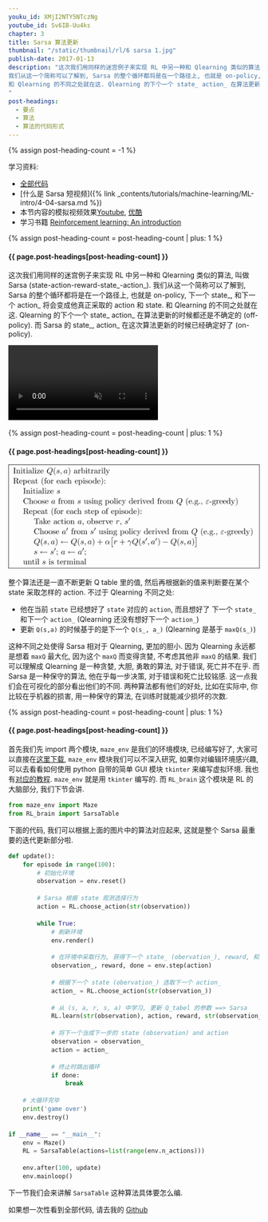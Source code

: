 ```yaml
---
youku_id: XMjI2NTY5NTczNg
youtube_id: Sv6IB-Uu4ks
chapter: 3
title: Sarsa 算法更新
thumbnail: "/static/thumbnail/rl/6 sarsa 1.jpg"
publish-date: 2017-01-13
description: "这次我们用同样的迷宫例子来实现 RL 中另一种和 Qlearning 类似的算法, 叫做 Sarsa (state-action-reward-state_-action_).
我们从这一个简称可以了解到, Sarsa 的整个循环都将是在一个路径上, 也就是 on-policy, 下一个 state_, 和下一个 action_ 将会变成他真正采取的 action 和 state.
和 Qlearning 的不同之处就在这. Qlearning 的下个一个 state_ action_ 在算法更新的时候都还是不确定的 (off-policy). 而 Sarsa 的 state_, action_ 在这次算法更新的时候已经确定好了 (on-policy).
"
post-headings:
  - 要点
  - 算法
  - 算法的代码形式
---
```

{% assign post-heading-count = -1 %}

学习资料:
  * [全部代码](https://github.com/MorvanZhou/Reinforcement-learning-with-tensorflow/tree/master/contents/3_Sarsa_maze)
  * [什么是 Sarsa 短视频]({% link _contents/tutorials/machine-learning/ML-intro/4-04-sarsa.md %})
  * 本节内容的模拟视频效果[Youtube](https://www.youtube.com/watch?v=UKlQmGTNEo0), [优酷](http://v.youku.com/v_show/id_XMTg3NTI2NjQ0MA==.html)
  * 学习书籍 [Reinforcement learning: An introduction](http://ufal.mff.cuni.cz/~straka/courses/npfl114/2016/sutton-bookdraft2016sep.pdf)

{% assign post-heading-count = post-heading-count | plus: 1 %}
<h4 class="tut-h4-pad" id="{{ page.post-headings[post-heading-count] }}">{{ page.post-headings[post-heading-count] }}</h4>


这次我们用同样的迷宫例子来实现 RL 中另一种和 Qlearning 类似的算法, 叫做 Sarsa (state-action-reward-state_-action_).
我们从这一个简称可以了解到, Sarsa 的整个循环都将是在一个路径上, 也就是 on-policy, 下一个 state_, 和下一个 action_ 将会变成他真正采取的 action 和 state.
和 Qlearning 的不同之处就在这. Qlearning 的下个一个 state_ action_ 在算法更新的时候都还是不确定的 (off-policy). 而 Sarsa 的 state_, action_ 在这次算法更新的时候已经确定好了 (on-policy).

<video class="tut-content-video" controls loop autoplay muted>
  <source src="/static/results/rl/maze sarsa.mp4" type="video/mp4">
  Your browser does not support HTML5 video.
</video>



{% assign post-heading-count = post-heading-count | plus: 1 %}
<h4 class="tut-h4-pad" id="{{ page.post-headings[post-heading-count] }}">{{ page.post-headings[post-heading-count] }}</h4>


<img class="course-image" src="/static/results/rl/3-1-1.png" alt="{{ page.title }}{% increment image-count %}">

整个算法还是一直不断更新 Q table 里的值, 然后再根据新的值来判断要在某个 state 采取怎样的 action.
不过于 Qlearning 不同之处:

* 他在当前 `state` 已经想好了 `state` 对应的 `action`, 而且想好了 下一个 `state_` 和下一个 `action_` (Qlearning 还没有想好下一个 `action_`)
* 更新 `Q(s,a)` 的时候基于的是下一个 `Q(s_, a_)` (Qlearning 是基于 `maxQ(s_)`)

这种不同之处使得 Sarsa 相对于 Qlearning, 更加的胆小. 因为 Qlearning 永远都是想着 `maxQ` 最大化, 因为这个 `maxQ` 而变得贪婪, 不考虑其他非 `maxQ` 的结果.
我们可以理解成 Qlearning 是一种贪婪, 大胆, 勇敢的算法, 对于错误, 死亡并不在乎. 而 Sarsa 是一种保守的算法, 他在乎每一步决策, 对于错误和死亡比较铭感.
这一点我们会在可视化的部分看出他们的不同. 两种算法都有他们的好处, 比如在实际中, 你比较在乎机器的损害, 用一种保守的算法, 在训练时就能减少损坏的次数.


{% assign post-heading-count = post-heading-count | plus: 1 %}
<h4 class="tut-h4-pad" id="{{ page.post-headings[post-heading-count] }}">{{ page.post-headings[post-heading-count] }}</h4>

首先我们先 import 两个模块,  `maze_env` 是我们的环境模块, 已经编写好了, 大家可以直接在[这里下载](https://github.com/MorvanZhou/tutorials/blob/master/Reinforcement_learning_TUT/3_Sarsa_maze/maze_env.py),
`maze_env` 模块我们可以不深入研究, 如果你对编辑环境感兴趣, 可以去看看如何使用 python 自带的简单 GUI 模块 `tkinter` 来编写虚拟环境.
我也有[对应的教程](/tutorials/python-basic/tkinter/). `maze_env` 就是用 `tkinter` 编写的. 而 `RL_brain` 这个模块是 RL 的大脑部分, 我们下节会讲.

```python
from maze_env import Maze
from RL_brain import SarsaTable
```

下面的代码, 我们可以根据上面的图片中的算法对应起来, 这就是整个 Sarsa 最重要的迭代更新部分啦.

```python
def update():
    for episode in range(100):
        # 初始化环境
        observation = env.reset()

        # Sarsa 根据 state 观测选择行为
        action = RL.choose_action(str(observation))

        while True:
            # 刷新环境
            env.render()

            # 在环境中采取行为, 获得下一个 state_ (obervation_), reward, 和是否终止
            observation_, reward, done = env.step(action)

            # 根据下一个 state (obervation_) 选取下一个 action_
            action_ = RL.choose_action(str(observation_))

            # 从 (s, a, r, s, a) 中学习, 更新 Q_tabel 的参数 ==> Sarsa
            RL.learn(str(observation), action, reward, str(observation_), action_)

            # 将下一个当成下一步的 state (observation) and action
            observation = observation_
            action = action_

            # 终止时跳出循环
            if done:
                break

    # 大循环完毕
    print('game over')
    env.destroy()

if __name__ == "__main__":
    env = Maze()
    RL = SarsaTable(actions=list(range(env.n_actions)))

    env.after(100, update)
    env.mainloop()
```

下一节我们会来讲解 `SarsaTable` 这种算法具体要怎么编.

如果想一次性看到全部代码, 请去我的 [Github](https://github.com/MorvanZhou/Reinforcement-learning-with-tensorflow/tree/master/contents/3_Sarsa_maze)
